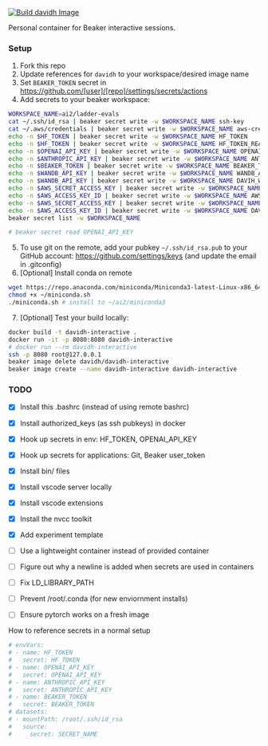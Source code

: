 [![Build davidh Image](https://github.com/davidheineman/beaker_image/actions/workflows/push-image.yml/badge.svg)](https://github.com/davidheineman/beaker_image/actions/workflows/push-image.yml)

Personal container for Beaker interactive sessions.

### Setup

1. Fork this repo
2. Update references for `davidh` to your workspace/desired image name
3. Set `BEAKER_TOKEN` secret in https://github.com/[user]/[repo]/settings/secrets/actions
4. Add secrets to your beaker workspace:
```sh
WORKSPACE_NAME=ai2/ladder-evals
cat ~/.ssh/id_rsa | beaker secret write -w $WORKSPACE_NAME ssh-key
cat ~/.aws/credentials | beaker secret write -w $WORKSPACE_NAME aws-creds
echo -n $HF_TOKEN | beaker secret write -w $WORKSPACE_NAME HF_TOKEN
echo -n $HF_TOKEN | beaker secret write -w $WORKSPACE_NAME HF_TOKEN_READ_ONLY # <- for oe-eval
echo -n $OPENAI_API_KEY | beaker secret write -w $WORKSPACE_NAME OPENAI_API_KEY
echo -n $ANTHROPIC_API_KEY | beaker secret write -w $WORKSPACE_NAME ANTHROPIC_API_KEY
echo -n $BEAKER_TOKEN | beaker secret write -w $WORKSPACE_NAME BEAKER_TOKEN
echo -n $WANDB_API_KEY | beaker secret write -w $WORKSPACE_NAME WANDB_API_KEY
echo -n $WANDB_API_KEY | beaker secret write -w $WORKSPACE_NAME DAVIH_WANDB_API_KEY
echo -n $AWS_SECRET_ACCESS_KEY | beaker secret write -w $WORKSPACE_NAME AWS_SECRET_ACCESS_KEY
echo -n $AWS_ACCESS_KEY_ID | beaker secret write -w $WORKSPACE_NAME AWS_ACCESS_KEY_ID
echo -n $AWS_SECRET_ACCESS_KEY | beaker secret write -w $WORKSPACE_NAME DAVIDH_AWS_SECRET_ACCESS_KEY
echo -n $AWS_ACCESS_KEY_ID | beaker secret write -w $WORKSPACE_NAME DAVIDH_AWS_ACCESS_KEY_ID
beaker secret list -w $WORKSPACE_NAME

# beaker secret read OPENAI_API_KEY
```
5. To use git on the remote, add your pubkey `~/.ssh/id_rsa.pub` to your GitHub account: https://github.com/settings/keys (and update the email in .gitconfig)
6. [Optional] Install conda on remote
```sh
wget https://repo.anaconda.com/miniconda/Miniconda3-latest-Linux-x86_64.sh -O ~/miniconda.sh 
chmod +x ~/miniconda.sh 
./miniconda.sh # install to ~/ai2/miniconda3
```
7. [Optional] Test your build locally:
```sh
docker build -t davidh-interactive .
docker run -it -p 8080:8080 davidh-interactive
# docker run --rm davidh-interactive
ssh -p 8080 root@127.0.0.1
beaker image delete davidh/davidh-interactive
beaker image create --name davidh-interactive davidh-interactive
```

### TODO
- [X] Install this .bashrc (instead of using remote bashrc)
- [X] Install authorized_keys (as ssh pubkeys) in docker
- [X] Hook up secrets in env: HF_TOKEN, OPENAI_API_KEY
- [X] Hook up secrets for applications: Git, Beaker user_token
- [X] Install bin/ files
- [X] Install vscode server locally
- [X] Install vscode extensions
- [X] Install the nvcc toolkit
- [X] Add experiment template
- [ ] Use a lightweight container instead of provided container
- [ ] Figure out why a newline is added when secrets are used in containers

- [ ] Fix LD_LIBRARY_PATH
- [ ] Prevent /root/.conda (for new enviornment installs)
- [ ] Ensure pytorch works on a fresh image

How to reference secrets in a normal setup
```sh
# envVars:
# - name: HF_TOKEN
#   secret: HF_TOKEN
# - name: OPENAI_API_KEY
#   secret: OPENAI_API_KEY
# - name: ANTHROPIC_API_KEY
#   secret: ANTHROPIC_API_KEY
# - name: BEAKER_TOKEN
#   secret: BEAKER_TOKEN
# datasets:
# - mountPath: /root/.ssh/id_rsa
#   source:
#     secret: SECRET_NAME
```
